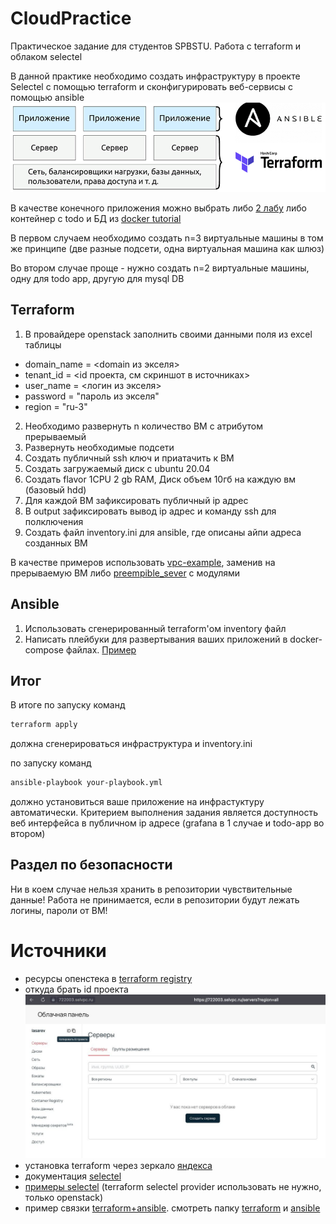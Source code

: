 # CloudPractice
Практическое задание для студентов SPBSTU. Работа с terraform и облаком selectel

В данной практике необходимо создать инфраструктуру в проекте Selectel с помощью terraform и сконфигурировать веб-сервисы с помощью ansible
![img.png](assets/schema.png)

В качестве конечного приложения можно выбрать либо [2 лабу](https://github.com/antonaleks/DockerPractice) либо контейнер с todo и БД из [docker tutorial](https://www.docker.com/101-tutorial/)

В первом случаем необходимо создать n=3 виртуальные машины в том же принципе (две разные подсети, одна виртуальная машина как шлюз)

Во втором случае проще - нужно создать n=2 виртуальные машины, одну для todo app, другую для mysql DB
## Terraform
1. В провайдере openstack заполнить своими данными поля из excel таблицы
- domain_name = <domain из экселя>
- tenant_id   = <id проекта, см скриншот в источниках>
- user_name   = <логин из экселя>
- password    = "пароль из экселя"
- region      = "ru-3"
2. Необходимо развернуть n количество ВМ с атрибутом прерываемый
2. Развернуть необходимые подсети
3. Создать публичный ssh ключ и приатачить к ВМ
4. Создать загружаемый диск с ubuntu 20.04
5. Создать flavor 1CPU 2 gb RAM, Диск объем 10гб на каждую вм (базовый hdd)
6. Для каждой ВМ зафиксировать публичный ip адрес
7. В output зафиксировать вывод ip адрес и команду ssh для полключения
8. Создать файл inventory.ini для ansible, где описаны айпи адреса созданных ВМ

В качестве примеров использовать [vpc-example](vpc-example), заменив на прерываемую ВМ либо [preempible_sever](preemptible_server) с модулями

## Ansible
1. Использовать сгенерированный terraform'ом inventory файл
2. Написать плейбуки для развертывания ваших приложений в docker-compose файлах. [Пример](https://github.com/antonaleks/ya-praktikum-infra/tree/main/ansible)

## Итог
В итоге по запуску команд
```bash
terraform apply
```
должна сгенерироваться инфраструктура и inventory.ini

по запуску команд
```bash
ansible-playbook your-playbook.yml
```
должно установиться ваше приложение на инфрастуктуру автоматически. Критерием выполнения задания является доступность веб интерфейса в публичном ip адресе (grafana в 1 случае и todo-app во втором)

## Раздел по безопасности
Ни в коем случае нельзя хранить в репозитории чувствительные данные! Работа не принимается, если в репозитории будут лежать логины, пароли от ВМ!

# Источники
- ресурсы опенстека в [terraform registry](https://terraform-eap.website.yandexcloud.net/docs/providers/openstack/index.html)
- откуда брать id проекта
![img.png](assets/id_project.png)
- установка terraform через зеркало [яндекса](https://cloud.yandex.ru/docs/tutorials/infrastructure-management/terraform-quickstart)
- документация [selectel](https://docs.selectel.ru/cloud/servers/tools/terraform/)
- [примеры selectel](https://github.com/selectel/terraform-examples) (terraform selectel provider использовать не нужно, только openstack)
- пример связки [terraform+ansible](https://github.com/antonaleks/ya-praktikum-infra). смотреть папку [terraform](https://github.com/antonaleks/ya-praktikum-infra/blob/main/terraform/sausage-store/main.tf) и [ansible](https://github.com/antonaleks/ya-praktikum-infra/tree/main/ansible)